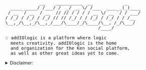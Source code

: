 <pre>
             __    __________  __            _     
  ____ _____/ /___/ /  _/ __ \/ /___  ____ _(_)____
 / __ `/ __  / __  // // / / / / __ \/ __ `/ / ___/
/ /_/ / /_/ / /_/ // // /_/ / / /_/ / /_/ / / /__  
\__,_/\__,_/\__,_/___/\____/_/\____/\__, /_/\___/  
                                   /____/                 

💡 addIOlogic is a platform where logic
  meets creativity. addIOlogic is the home
  and organization for the Ken social platform,
  as well as other great ideas yet to come.
</pre>

<details><summary>Disclaimer: </summary>
 - Ken social platform source code will remain private 🔒, although automation tools that enable better software development experience will be made 
  open-source for anyone to use 🤖.
</details>
